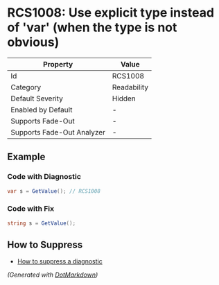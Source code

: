 # RCS1008: Use explicit type instead of 'var' \(when the type is not obvious\)

| Property                    | Value       |
| --------------------------- | ----------- |
| Id                          | RCS1008     |
| Category                    | Readability |
| Default Severity            | Hidden      |
| Enabled by Default          | \-          |
| Supports Fade\-Out          | \-          |
| Supports Fade\-Out Analyzer | \-          |

## Example

### Code with Diagnostic

```csharp
var s = GetValue(); // RCS1008
```

### Code with Fix

```csharp
string s = GetValue();
```

## How to Suppress

* [How to suppress a diagnostic](../HowToConfigureAnalyzers#how-to-suppress-a-diagnostic)

*\(Generated with [DotMarkdown](http://github.com/JosefPihrt/DotMarkdown)\)*